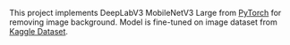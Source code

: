 This project implements DeepLabV3 MobileNetV3 Large from [PyTorch](https://pytorch.org/vision/stable/models/generated/torchvision.models.segmentation.deeplabv3_mobilenet_v3_large.html#torchvision.models.segmentation.deeplabv3_mobilenet_v3_large) for removing image background. Model is fine-tuned on image dataset from [Kaggle Dataset](https://www.kaggle.com/datasets/kapitanov/easyportrait).